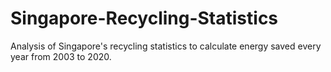 # Singapore-Recycling-Statistics
Analysis of Singapore's recycling statistics to calculate energy saved every year from 2003 to 2020.
